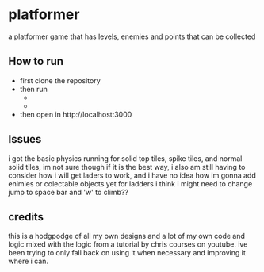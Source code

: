 # platformer
a platformer game that has levels, enemies and points that can be collected

## How to run
* first clone the repository
* then run 
  * <npm i>
  * <node server.js>
* then open in http://localhost:3000

## Issues

i got the basic physics running for solid top tiles, spike tiles, and normal solid tiles, im not sure though if it is the best way, i also am still having to consider how i will get laders to work, and i have no idea how im gonna add enimies or colectable objects yet
for ladders i think i might need to change jump to space bar and 'w' to climb??

## credits

this is a hodgpodge of all my own designs and a lot of my own code and logic mixed with the logic from a tutorial by chris courses on youtube. ive been trying to only fall back on using it when necessary and improving it where i can.
